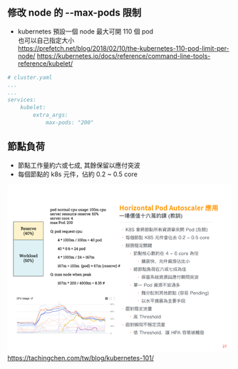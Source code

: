 ## 修改 node 的 --max-pods 限制

- kubernetes 預設一個 node 最大可開 110 個 pod  
也可以自己指定大小  
https://prefetch.net/blog/2018/02/10/the-kubernetes-110-pod-limit-per-node/
https://kubernetes.io/docs/reference/command-line-tools-reference/kubelet/
```yaml
# cluster.yaml
...
...
services:
    kubelet: 
        extra_args: 
            max-pods: "200"
```

## 節點負荷
- 節點工作量約六或七成, 其餘保留以應付突波
- 每個節點的 k8s 元件，佔約 0.2 ~ 0.5 core

![](cluster_setting/1.PNG)
https://tachingchen.com/tw/blog/kubernetes-101/
